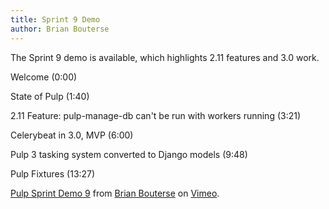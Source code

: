 ```yaml
---
title: Sprint 9 Demo
author: Brian Bouterse
---
```

The Sprint 9 demo is available, which highlights 2.11 features and 3.0 work.

Welcome (0:00)

State of Pulp (1:40)

2.11 Feature: pulp-manage-db can't be run with workers running (3:21)

Celerybeat in 3.0, MVP (6:00)

Pulp 3 tasking system converted to Django models (9:48)

Pulp Fixtures (13:27)

[Pulp Sprint Demo 9](https://vimeo.com/groups/pulp/videos/189172600) from [Brian Bouterse](https://vimeo.com/user53392398) on [Vimeo](https://vimeo.com).